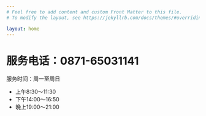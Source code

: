 ```yaml
---
# Feel free to add content and custom Front Matter to this file.
# To modify the layout, see https://jekyllrb.com/docs/themes/#overriding-theme-defaults

layout: home
---
```


# 服务电话：0871-65031141

服务时间：周一至周日

- 上午8:30～11:30
- 下午14:00～16:50
- 晚上19:00～21:00



